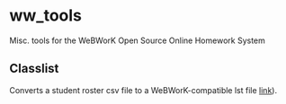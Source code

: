 # ww_tools
Misc. tools for the WeBWorK Open Source Online Homework System

## Classlist 
Converts a student roster csv file to a WeBWorK-compatible lst file [link](https://pschan-gh.github.io/classlist/classlist.html)).
